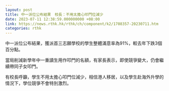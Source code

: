 ```yaml
---
layout: post
title: 中一派位公布結果　校長：不用太擔心叩門位減少
date: 2023-07-11 12:38:59.000000000 +08:00
link: https://news.rthk.hk/rthk/ch/component/k2/1708357-20230711.htm
categories: rthk
---
```


中一派位公布結果，獲派首三志願學校的學生整體滿意率為91%，較去年下跌3個百分點。

當局削減新學年中一重讀生用作叩門的名額，有家長表示，即使競爭變大，仍會繼續帶同子女叩門。

有校長呼籲，學生不用太擔心叩門位減少，相信港人移居，以及學生赴海外升學的情況下，學位競爭不會特別激烈。
